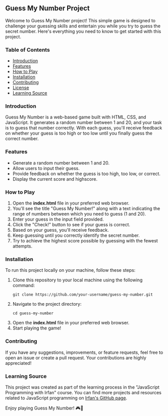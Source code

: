 ## Guess My Number Project

Welcome to Guess My Number project! This simple game is designed to challenge your guessing skills and entertain you while you try to guess the secret number. Here's everything you need to know to get started with this project.

### Table of Contents
- [Introduction](#introduction)
- [Features](#features)
- [How to Play](#how-to-play)
- [Installation](#installation)
- [Contributing](#contributing)
- [License](#license)
- [Learning Source](#learning-source)

### Introduction
Guess My Number is a web-based game built with HTML, CSS, and JavaScript. It generates a random number between 1 and 20, and your task is to guess that number correctly. With each guess, you'll receive feedback on whether your guess is too high or too low until you finally guess the correct number.

### Features
- Generate a random number between 1 and 20.
- Allow users to input their guess.
- Provide feedback on whether the guess is too high, too low, or correct.
- Display the current score and highscore.

### How to Play
1. Open the **index.html** file in your preferred web browser.
2. You'll see the title "Guess My Number!" along with a text indicating the range of numbers between which you need to guess (1 and 20).
3. Enter your guess in the input field provided.
4. Click the "Check!" button to see if your guess is correct.
5. Based on your guess, you'll receive feedback.
6. Keep guessing until you correctly identify the secret number.
7. Try to achieve the highest score possible by guessing with the fewest attempts.

### Installation
To run this project locally on your machine, follow these steps:
1. Clone this repository to your local machine using the following command:
   ```
   git clone https://github.com/your-username/guess-my-number.git
   ```
2. Navigate to the project directory:
   ```
   cd guess-my-number
   ```
3. Open the **index.html** file in your preferred web browser.
4. Start playing the game!

### Contributing
If you have any suggestions, improvements, or feature requests, feel free to open an issue or create a pull request. Your contributions are highly appreciated!

### Learning Source
This project was created as part of the learning process in the "JavaScript Programming with Irfan" course. You can find more projects and resources related to JavaScript programming on [Irfan's GitHub page](https://github.com/irfanghapar/Javascript-Programming-With-Irfan). 

Enjoy playing Guess My Number! 🎮🔢

